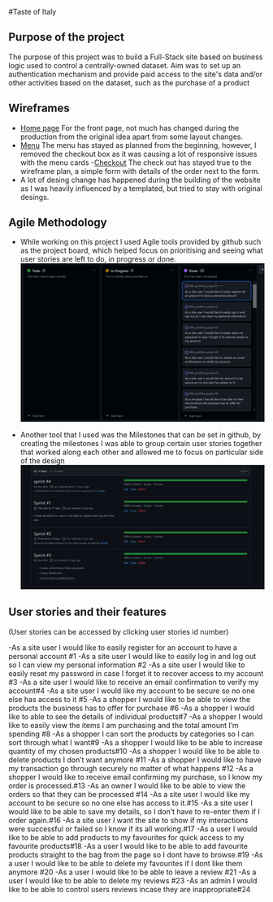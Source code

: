 #Taste of Italy

## Purpose of the project

The purpose of this project was to build a Full-Stack site based on business logic used to control a centrally-owned dataset. Aim was to set up an authentication mechanism and provide paid access to the site's data and/or other activities based on the dataset, such as the purchase of a product

## Wireframes
- [Home page](readme_media/wireframe1.PNG) For the front page, not much has changed during the production from the original idea apart from some layout changes.
- [Menu](readme_media/wireframe2.PNG) The menu has stayed as planned from the beginning, however, I removed the checkout box as it was causing a lot of responsive issues with the menu cards
-[Checkout](readme_media/wireframe3.PNG) The check out has stayed true to the wireframe plan, a simple form with details of the order next to the form.
- A lot of desing change has happened during the building of the website as I was heavily influenced by a templated, but tried to stay with original desings.

## Agile Methodology
- While working on this project I used Agile tools provided by github such as the project board, which helped focus on prioritising and seeing what user stories are left to do, in progress or done.
![Project board](readme_media/projectboard.PNG)

- Another tool that I used was the Milestones that can be set in github, by creating the milestones I was able to group certain user stories together that worked along each other and allowed me to focus on particular side of the design 
![Milestones](readme_media/sprints.PNG)

## User stories and their features
(User stories can be accessed by clicking user stories id number)

-As a site user I would like to easily register for an account to have a personal account #1
-As a site user I would like to easily log in and log out so I can view my personal information #2
-As a site user I would like to easily reset my password in case I forget it to recover access to my account #3
-As a site user I would like to receive an email confirmation to verify my account#4
-As a site user I would like my account to be secure so no one else has access to it #5
-As a shopper I would like to be able to view the products the business has to offer for purchase #6
-As a shopper I would like to able to see the details of individual products#7
-As a shopper I would like to easily view the items I am purchasing and the total amount I’m spending #8
-As a shopper I can sort the products by categories so I can sort through what I want#9
-As a shopper I would like to be able to increase quantity of my chosen products#10
-As a shopper I would like to be able to delete products I don’t want anymore #11
-As a shopper I would like to have my transaction go through securely no matter of what happens #12
-As a shopper I would like to receive email confirming my purchase, so I know my order is processed.#13
-As an owner I would like to be able to view the orders so that they can be processed #14
-As a site user I would like my account to be secure so no one else has access to it.#15
-As a site user I would like to be able to save my details, so I don’t have to re-enter them if I order again.#16
-As a site user I want the site to show if my interactions were successful or failed so I know if its all working.#17
-As a user I would like to be able to add products to my favourites for quick access to my favourite products#18
-As a user I would like to be able to add favourite products straight to the bag from the page so I dont have to browse.#19
-As a user I would like to be able to delete my favourites if I dont like them anymore #20
-As a user I would like to be able to leave a review #21
-As a user I would like to be able to delete my reviews #23
-As an admin I would like to be able to control users reviews incase they are inappropriate#24
